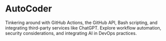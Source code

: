 # AutoCoder
Tinkering around with GitHub Actions, the GitHub API, Bash scripting, and integrating third-party services like ChatGPT. 
Explore workflow automation, security considerations, and integrating AI in DevOps practices.